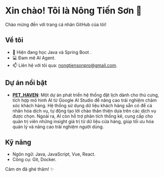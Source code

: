 # Xin chào! Tôi là Nông Tiến Sơn 👋

Chào mừng đến với trang cá nhân GitHub của tôi!  

## Về tôi
- 🌱 Hiện đang học Java và Spring Boot .
- 💻 Đam mê AI Agent.
- 📫 Liên hệ với tôi qua: nongtiensonpro@gmail.com.

## Dự án nổi bật
- **[PET_HAVEN]([link](https://github.com/nongtiensonpro/PET_HAVEN))**: Một dự án phát triển hệ thống đặt lịch dành cho thú cưng, tích hợp mô hình AI từ Google AI Studio để nâng cao trải nghiệm chăm sóc khách hàng. Hệ thống sử dụng dữ liệu khách hàng sẵn có để cá nhân hóa dịch vụ, tự động tạo lời chào thân thiện dựa trên các dịch vụ được chọn. Ngoài ra, AI còn hỗ trợ phân tích thống kê, cung cấp cho quản trị viên những insight giá trị từ dữ liệu cửa hàng, giúp tối ưu hóa quản lý và nâng cao trải nghiệm người dùng.

## Kỹ năng
- Ngôn ngữ: Java, JavaScript, Vue, React.
- Công cụ: Git, Docker.


Cảm ơn đã ghé thăm! ✨
